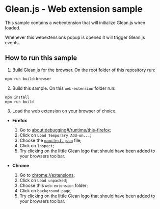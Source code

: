 # Glean.js - Web extension sample

This sample contains a webextension that will initialize Glean.js when loaded.

Whenever this webextensions popup is opened it will trigger Glean.js events.

## How to run this sample

1. Build Glean.js for the browser. On the root folder of this repository run:

```bash
npm run build:browser
```

2. Build this sample. On this `web-extension` folder run:

```bash
npm install
npm run build
```

3. Load the web extension on your browser of choice.

  - **Firefox**
    1. Go to [about:debugging#/runtime/this-firefox](about:debugging#/runtime/this-firefox);
    2. Click on `Load Temporary Add-on...`;
    3. Choose the [`manifest.json`](./manifest.json) file;
    4. Click on `Inspect`;
    5. Try clicking on the little Glean logo that should have been added to your browsers toolbar.

  - **Chrome**
    1. Go to [chrome://extensions](chrome://extensions);
    2. Click on `Load unpacked`;
    3. Choose this `web-extension` folder;
    4. Click on `background page`;
    5. Try clicking on the little Glean logo that should have been added to your browsers toolbar.
